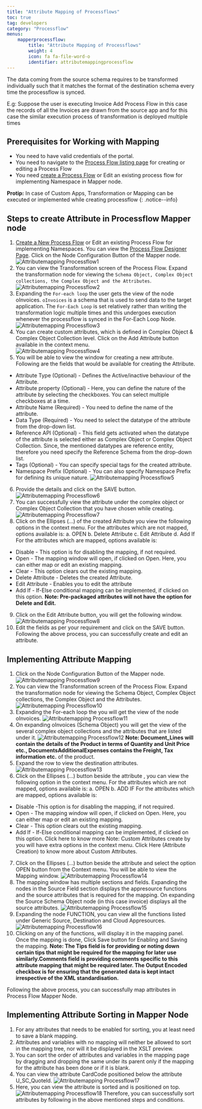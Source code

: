 ```yaml
---
title: "Attribute Mapping of Processflows"
toc: true
tag: developers
category: "Processflow"
menus: 
    mapperprocessflow:
        title: "Attribute Mapping of Processflows"
        weight: 4
        icon: fa fa-file-word-o
        identifier: attributemappingprocessflow
---
```


The data coming from the source schema requires to be transformed individually such that it matches the format 
of the destination schema every time the processflow is synced.

E.g: Suppose the user is executing Invoice Add Process Flow in this case the records of all 
the Invoices are drawn from the source app and for this case the similar execution process
of transformation is deployed multiple times

## Prerequisites for Working with Mapping

* You need to have valid credentials of the portal.
* You need to navigate to the [Process Flow listing page](/processflow/processflow-listing-page/) for creating or editing a Process Flow
* You need [create a Process Flow](/processflow/creating-processflow/) or Edit an existing process flow for implementing Namespace in Mapper node. 

**Protip:** In case of Custom Apps, Transformation or Mapping can be executed or implemented while creating processflow
{: .notice--info}

## Steps to create Attribute in Processflow Mapper node

1.	[Create a New Process Flow](/processflow/creating-processflow/) or Edit an existing Process Flow for implementing Namespaces. You can view the [Process Flow Designer Page](/processflow/designer-processflow/). 
Click on the Node Configuration Button of the Mapper node.       
![Attributemapping Processflow1](../../staticfiles/processflow/media/mapper/attributemapping-processflow1.png)
2. You can view the Transformation screen of the Process Flow. Expand the transformation 
node for viewing the `Schema Object, Complex Object collections, the Complex Object and the Attributes`.
![Attributemapping Processflow2](../../staticfiles/processflow/media/mapper/attributemapping-processflow2.png)
3. Expanding the `For-each loop` the user gets the view of the node oInvoices. `oInvoices` is a schema
  that is used to send data to the target application. The `For-Each Loop` is set relatively rather than writing the transformation logic multiple times and
  this undergoes execution whenever the processflow is synced in the For-Each Loop Node.  
![Attributemapping Processflow3](../../staticfiles/processflow/media/mapper/attributemapping-processflow3.png)
4. You can create custom attributes, which is defined in Complex Object & Complex Object Collection level. 
Click on the Add Attribute button available in the context menu.  
![Attributemapping Processflow4](../../staticfiles/processflow/media/mapper/attributemapping-processflow4.png)
5. You will be able to view the window for creating a new attribute. Following are the fields that would be available for creating the Attribute.
* Attribute Type (Optional) - Defines the Active/inactive behaviour of the Attribute.
* Attribute property (Optional) - Here, you can define the nature of the attribute by selecting the checkboxes. You can select multiple checkboxes at a time.
* Attribute Name (Required) - You need to define the name of the attribute.
* Data Type (Required) - You need to select the datatype of the attribute from the drop-down list.
* Reference API (Optional) - This field gets activated when the datatype of the attribute is selected either as Complex Object or Complex Object Collection. Since, the mentioned datatypes are reference entity, therefore you need specify the Reference Schema from the drop-down list.
* Tags (Optional) - You can specify special tags for the created attribute.
* Namespace Prefix (Optional) - You can also specify Namespace Prefix for defining its unique nature.
![Attributemapping Processflow5](../../staticfiles/processflow/media/mapper/attributemapping-processflow5.png)
6. Provide the details and click on the SAVE button.
![Attributemapping Processflow6](../../staticfiles/processflow/media/mapper/attributemapping-processflow6.png)
7. You can successfully view the attribute under the complex object or Complex Object Collection that you have chosen while creating.
![Attributemapping Processflow7](../../staticfiles/processflow/media/mapper/attributemapping-processflow7.png)
8.	Click on the Ellipses (...) of the created Attribute you view the following options in the context menu. 
For the attributes which are not mapped, options available is:
a.  OPEN
b.	Delete Attribute
c.	Edit Attribute
d.	Add If 
For the attributes which are mapped, options available is:
* Disable - This option is for disabling the mapping, if not required.
* Open - The mapping window will open, if clicked on Open. Here, you can either map or edit an existing mapping.
* Clear - This option clears out the existing mapping.
* Delete Attribute - Deletes the created Attribute.
* Edit Attribute - Enables you to edit the attribute
* Add If - If-Else conditional mapping can be implemented, if clicked on this option. 
**Note: Pre-packaged attributes will not have the option for Delete and Edit.**
9.	Click on the Edit Attribute button, you will get the following window.
![Attributemapping Processflow8](../../staticfiles/processflow/media/mapper/attributemapping-processflow8.png)
10. Edit the fields as per your requirement and click on the SAVE button.
Following the above process, you can successfully create and edit an attribute.

## Implementing Attribute Mapping
1.	Click on the Node Configuration Button of the Mapper node.
![Attributemapping Processflow9](../../staticfiles/processflow/media/mapper/attributemapping-processflow9.png) 
2.	You can view the Transformation screen of the Process Flow. Expand the transformation node for viewing the Schema Object, Complex Object collections, the Complex Object and the Attributes.
![Attributemapping Processflow10](../../staticfiles/processflow/media/mapper/attributemapping-processflow10.png) 
3.	Expanding the For-each loop the you will get the view of the node oInvoices.
 ![Attributemapping Processflow11](../../staticfiles/processflow/media/mapper/attributemapping-processflow11.png)
4.	On expanding oInvoices (Schema Object) you will get the view of the several complex object collections and the attributes that are listed under it. 
![Attributemapping Processflow12](../../staticfiles/processflow/media/mapper/attributemapping-processflow12.png) 
**Note: Document_Lines will contain the details of the Product in terms of Quantity 
and Unit Price etc., DocumentsAdditionalExpenses contains the Freight, Tax information etc.** of the product.
5.	Expand the row to view the destination attributes. 
![Attributemapping Processflow13](../../staticfiles/processflow/media/mapper/attributemapping-processflow13.png) 
6.	Click on the Ellipses (...) button beside the attribute , you can view the following option in the context menu. 
For the attributes which are not mapped, options available is:
a.	 OPEN
b.	 ADD IF
For the attributes which are mapped, options available is:
*	Disable -This option is for disabling the mapping, if not required.
*	Open - The mapping window will open, if clicked on Open. Here, you can either map or edit an existing mapping.
*	Clear - This option clears out the existing mapping.
*	Add If - If-Else conditional mapping can be implemented, if clicked on this option. Click here to know more
Note: Custom Attributes create by you will have extra options in the context menu. Click Here (Attribute Creation) to know more about Custom Attributes.
7.	Click on the Ellipses (...) button beside the attribute and select the option OPEN button from the Context menu. You will be able to view the Mapping window.
 ![Attributemapping Processflow14](../../staticfiles/processflow/media/mapper/attributemapping-processflow14.png)
8.	 The mapping window has multiple sections and fields. Expanding the nodes in the Source Field section displays the appresource functions and the source attributes that is required for the mapping. On expanding the Source Schema Object node (in this case invoice) displays all the source attributes.
 ![Attributemapping Processflow15](../../staticfiles/processflow/media/mapper/attributemapping-processflow15.png)
9.	Expanding the node FUNCTION, you can view all the functions listed under Generic Source, Destination and Cloud Appresources.
![Attributemapping Processflow16](../../staticfiles/processflow/media/mapper/attributemapping-processflow16.png) 
10.	Clicking on any of the functions, will display it in the mapping panel. Once the mapping is done, Click Save button for Enabling and Saving the mapping.
**Note: The Tips field is for providing or noting down certain tips that might be required for the mapping for 
later use similarly.Comments field is providing comments specific to this attribute mapping that might be 
required later. The Output Encoded checkbox is for ensuring that the generated data is kept intact irrespective 
of the XML standardisation.**

Following the above process, you can successfully map attributes in Process Flow Mapper Node.

## Implementing Attribute Sorting in Mapper Node
1.	For any attributes that needs to be enabled for sorting, you at least need to save a blank mapping.
2.	Attributes and variables with no mapping will neither be allowed to sort in the mapping tree, nor will it be displayed in the XSLT preview.
3.	You can sort the order of attributes and variables in the mapping page by dragging and dropping the same under its parent only if the mapping for the attribute has been done or if it is blank.
4.	You can view the attribute CardCode positioned below the attribute U_SC_QuoteId.
![Attributemapping Processflow17](../../staticfiles/processflow/media/mapper/attributemapping-processflow17.png)
5.	Here, you can view the attribute is sorted and is positioned on top.
![Attributemapping Processflow18](../../staticfiles/processflow/media/mapper/attributemapping-processflow18.png)
Therefore, you can successfully sort attributes by following in the above mentioned steps and conditions.

